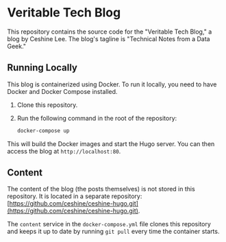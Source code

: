 # Veritable Tech Blog

This repository contains the source code for the "Veritable Tech Blog," a blog by Ceshine Lee. The blog's tagline is "Technical Notes from a Data Geek."

## Running Locally

This blog is containerized using Docker. To run it locally, you need to have Docker and Docker Compose installed.

1.  Clone this repository.
2.  Run the following command in the root of the repository:

    ```bash
    docker-compose up
    ```

This will build the Docker images and start the Hugo server. You can then access the blog at `http://localhost:80`.

## Content

The content of the blog (the posts themselves) is not stored in this repository. It is located in a separate repository: [https://github.com/ceshine/ceshine-hugo.git](https://github.com/ceshine/ceshine-hugo.git).

The `content` service in the `docker-compose.yml` file clones this repository and keeps it up to date by running `git pull` every time the container starts.
